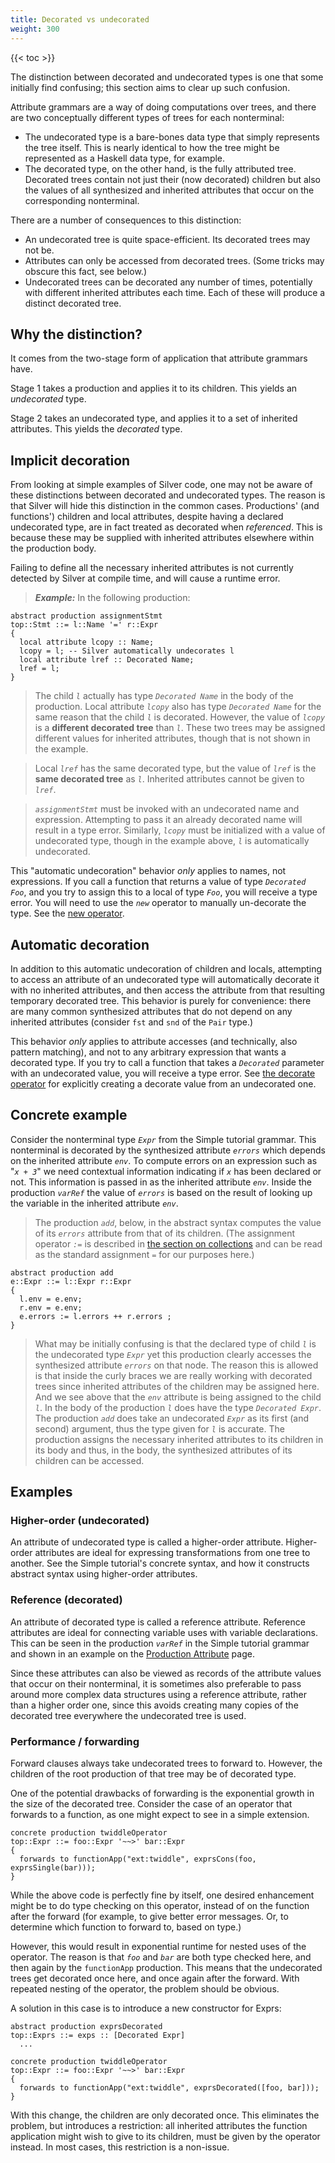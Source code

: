 ```yaml
---
title: Decorated vs undecorated
weight: 300
---
```


{{< toc >}}

The distinction between decorated and undecorated types is one that some initially find confusing; this section aims to clear up such confusion.

Attribute grammars are a way of doing computations over trees, and there are two conceptually different types of trees for each nonterminal:

  * The undecorated type is a bare-bones data type that simply represents the tree itself.  This is nearly identical to how the tree might be represented as a Haskell data type, for example.
  * The decorated type, on the other hand, is the fully attributed tree.  Decorated trees contain not just their (now decorated) children but also the values of all synthesized and inherited attributes that occur on the corresponding nonterminal.

There are a number of consequences to this distinction:

  * An undecorated tree is quite space-efficient. Its decorated trees may not be.
  * Attributes can only be accessed from decorated trees.  (Some tricks may obscure this fact, see below.)
  * Undecorated trees can be decorated any number of times, potentially with different inherited attributes each time.  Each of these will produce a distinct decorated tree.

## Why the distinction?

It comes from the two-stage form of application that attribute grammars have.

Stage 1 takes a production and applies it to its children.  This yields an _undecorated_ type.

Stage 2 takes an undecorated type, and applies it to a set of inherited attributes.  This yields the _decorated_ type.

## Implicit decoration

From looking at simple examples of Silver code, one may not be aware of these distinctions between decorated and undecorated types. The reason is that Silver will hide this distinction in the common cases. Productions' (and functions') children and local attributes, despite having a declared undecorated type, are in fact treated as decorated when _referenced_.  This is because these may be supplied with inherited attributes elsewhere within the production body.

Failing to define all the necessary inherited attributes is not currently detected by Silver at compile time, and will cause a runtime error.

> _**Example:**_
> In the following production:
```
abstract production assignmentStmt
top::Stmt ::= l::Name '=' r::Expr
{
  local attribute lcopy :: Name;
  lcopy = l; -- Silver automatically undecorates l
  local attribute lref :: Decorated Name;
  lref = l;
}
```

> The child _`l`_ actually has type _`Decorated Name`_ in the body of the production.  Local attribute _`lcopy`_ also has type _`Decorated Name`_ for the same reason that the child _`l`_ is decorated.  However, the value of _`lcopy`_ is a **different decorated tree** than _`l`_. These two trees may be assigned different values for inherited attributes, though that is not shown in the example.

> Local _`lref`_ has the same decorated type, but the value of _`lref`_ is the **same decorated tree** as _`l`_.  Inherited attributes cannot be given to _`lref`_.

> _`assignmentStmt`_ must be invoked with an undecorated name and expression. Attempting to pass it an already decorated name will result in a type error. Similarly, _`lcopy`_ must be initialized with a value of undecorated type, though in the example above, _`l`_ is automatically undecorated.

This "automatic undecoration" behavior _only_ applies to names, not expressions.  If you call a function that returns a value of type _`Decorated Foo`_, and you try to assign this to a local of type _`Foo`_, you will receive a type error.  You will need to use the _`new`_ operator to manually un-decorate the type. See the [new operator](/silver/ref/expr/new/).

## Automatic decoration

In addition to this automatic undecoration of children and locals, attempting to access an attribute of an undecorated type will automatically decorate it with no inherited attributes, and then access the attribute from that resulting temporary decorated tree.  This behavior is purely for convenience: there are many common synthesized attributes that do not depend on any inherited attributes (consider `fst` and `snd` of the `Pair` type.)

This behavior _only_ applies to attribute accesses (and technically, also pattern matching), and not to any arbitrary expression that wants a decorated type.  If you try to call a function that takes a _`Decorated`_ parameter with an undecorated value, you will receive a type error. See [the decorate operator](/silver/ref/expr/decorate/) for explicitly creating a decorate value from an undecorated one.

## Concrete example

Consider the nonterminal type _`Expr`_ from the Simple tutorial grammar.  This nonterminal is decorated by the synthesized attribute _`errors`_ which depends on the inherited attribute _`env`_.  To compute errors on an expression such as "_`x + 3`_" we need contextual information indicating if _`x`_ has been declared or not.  This information is passed in as the inherited attribute _`env`_. Inside the production _`varRef`_ the value of _`errors`_ is based on the result of looking up the variable in the inherited attribute _`env`_.

> The production _`add`_, below, in the abstract syntax computes the value of its _`errors`_ attribute from that of its children. (The assignment operator _`:=`_ is described in [the section on collections](/silver/concepts/collections/) and can be read as the standard assignment _`=`_ for our purposes here.)
```
abstract production add 
e::Expr ::= l::Expr r::Expr 
{
  l.env = e.env;
  r.env = e.env;
  e.errors := l.errors ++ r.errors ;
}
```
> What may be initially confusing is that the declared type of child _`l`_ is the undecorated type _`Expr`_ yet this production clearly accesses the synthesized attribute _`errors`_ on that node. The reason this is allowed is that inside the curly braces we are really working with decorated trees since inherited attributes of the children may be assigned here.  And we see above that the _`env`_ attribute is being assigned to the child _`l`_. In the body of the production _`l`_ does have the type _`Decorated Expr`_. The production _`add`_ does take an undecorated _`Expr`_ as its first (and second) argument, thus the type given for _`l`_ is accurate.  The production assigns the necessary inherited attributes to its children in its body and thus, in the body, the synthesized attributes of its children can be accessed.

## Examples

### Higher-order (undecorated)

An attribute of undecorated type is called a higher-order attribute.
Higher-order attributes are ideal for expressing
transformations from one tree to another.  See the Simple tutorial's concrete
syntax, and how it constructs abstract syntax using higher-order attributes.

### Reference (decorated)

An attribute of decorated type is called a reference attribute.
Reference attributes are ideal for connecting variable uses with variable
declarations.  This can be seen in the production _`varRef`_ in
the Simple tutorial grammar and shown in an example on the
[Production Attribute](/silver/ref/stmt/locals/) page.

Since these attributes can also be viewed as records of the attribute values
that occur on their nonterminal, it is sometimes also preferable to pass
around more complex data structures using a reference attribute, rather than
a higher order one, since this avoids creating many copies of the decorated
tree everywhere the undecorated tree is used.

### Performance / forwarding

Forward clauses always take undecorated trees to forward to. However, the
children of the root production of that tree may be of decorated type.

One of the potential drawbacks of forwarding is the exponential growth in the
size of the decorated tree.  Consider the case of an operator that forwards to
a function, as one might expect to see in a simple extension.

```
concrete production twiddleOperator
top::Expr ::= foo::Expr '~~>' bar::Expr
{
  forwards to functionApp("ext:twiddle", exprsCons(foo, exprsSingle(bar)));
}
```

While the above code is perfectly fine by itself, one desired enhancement might
be to do type checking on this operator, instead of on the function after the
forward (for example, to give better error messages. Or, to determine which
function to forward to, based on type.)

However, this would result in exponential runtime for nested uses of the operator. The reason is that _`foo`_ and _`bar`_ are both type checked here, and then
again by the `functionApp` production.  This means that the undecorated trees get decorated once here, and once again after the forward. With repeated nesting of the operator, the problem should be obvious.

A solution in this case is to introduce a new constructor for Exprs:

```
abstract production exprsDecorated
top::Exprs ::= exps :: [Decorated Expr]
  ...

concrete production twiddleOperator
top::Expr ::= foo::Expr '~~>' bar::Expr
{
  forwards to functionApp("ext:twiddle", exprsDecorated([foo, bar]));
}
```

With this change, the children are only decorated once.  This eliminates the problem, but introduces a restriction: all inherited attributes the function application might wish to give to its children, must be given by the operator instead. In most cases, this restriction is a non-issue.
